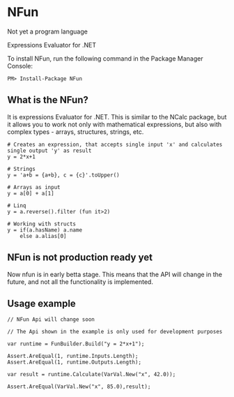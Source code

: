 # NFun
Not yet a program language

Expressions Evaluator for .NET

To install NFun, run the following command in the Package Manager Console:

```
PM> Install-Package NFun 
```

## What is the NFun?

It is expressions Evaluator for .NET. This is similar to the NCalc package, but it allows you to work not only with mathematical expressions, but also with complex types - arrays, structures, strings, etc.


```
# Creates an expression, that accepts single input 'x' and calculates single output 'y' as result
y = 2*x+1 

# Strings
y = 'a+b = {a+b}, c = {c}'.toUpper() 

# Arrays as input
y = a[0] + a[1]

# Linq
y = a.reverse().filter (fun it>2)

# Working with structs
y = if(a.hasName) a.name 
	else a.alias[0]  
```

## NFun is not production ready yet

Now nfun is in early betta stage. This means that the API will change in the future, and not all the functionality is implemented. 

## Usage example

```
// NFun Api will change soon

// The Api shown in the example is only used for development purposes

var runtime = FunBuilder.Build("y = 2*x+1");

Assert.AreEqual(1, runtime.Inputs.Length);
Assert.AreEqual(1, runtime.Outputs.Length);

var result = runtime.Calculate(VarVal.New("x", 42.0));

Assert.AreEqual(VarVal.New("x", 85.0),result);
```
